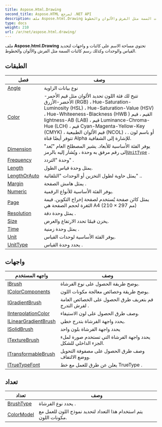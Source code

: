 ```yaml
---
title: Aspose.Html.Drawing
second_title: Aspose.HTML لمرجع .NET API
description: ملف Aspose.html.Drawing تحتوي مساحة الاسم على كائنات و واجهات لتحديد القياس والوحدات وكذلك رسم كائنات السمة مثل الفرش والألوان والخطوط.
type: docs
weight: 210
url: /ar/net/aspose.html.drawing/
---
```

ملف **Aspose.html.Drawing** تحتوي مساحة الاسم على كائنات و واجهات لتحديد القياس والوحدات وكذلك رسم كائنات السمة مثل الفرش والألوان والخطوط.

## الطبقات

| فصل | وصف |
| --- | --- |
| [Angle](./angle/) | نوع بيانات الزاوية |
| [Color](./color/) | تتيح لك فئة اللون تحديد الألوان مثل قيم الأحمر-الأخضر-الأزرق (RGB) ، Hue-Saturation-Luminosity (HSL) ، Hue-Saturation-Value (HSV) ، Hue-Whiteeness-Blackness (HWB ) القيم ، قيم lightness-AB (LAB) ، قيم Luminance-Chroma-Hue (LCH) ، قيم Cyan-Magenta-Yellow-Key (CMYK) ، قيم الألوان الطبيعية (NCOL) ، أو باسم لون . تتوفر أيضًا قناة Alpha للإشارة إلى الشفافية. |
| [Dimension](./dimension/) | يوفر الفئة الأساسية للأبعاد. يشير المصطلح العام "بُعد" إلى رقم مرفق به وحدة ، ويُشار إليه بالرمز[`UnitType`](../aspose.html.drawing/unittype/) . |
| [Frequency](./frequency/) | وحدة "التردد" . |
| [Length](./length/) | يمثل وحدة قياس الطول. |
| [LengthOrAuto](./lengthorauto/) | يمثل حاوية لطول التخزين أو الوحدات "التلقائية" .. |
| [Margin](./margin/) | يمثل هامش الصفحة . |
| [Numeric](./numeric/) | يوفر الفئة الأساسية للأنواع الرقمية. |
| [Page](./page/) | يمثل كائن صفحة يُستخدم لصفحة إخراج التكوين. قيمة الثغرة لحجم الصفحة هي A4 (210 × 297 مم) |
| [Resolution](./resolution/) | يمثل وحدة دقة . |
| [Size](./size/) | يخزن قيمًا تحدد الارتفاع والعرض. |
| [Time](./time/) | يمثل وحدة زمنية . |
| [Unit](./unit/) | يوفر الفئة الأساسية لوحدات القياس. |
| [UnitType](./unittype/) | يحدد وحدة القياس . |
## واجهات

| واجهه المستخدم | وصف |
| --- | --- |
| [IBrush](./ibrush/) | يوضح طريقة الحصول على نوع الفرشاة. |
| [IColorComponents](./icolorcomponents/) | يوضح طريقة وخصائص معالجة مكونات اللون. |
| [IGradientBrush](./igradientbrush/) | قم بتعريف طرق الحصول على الخصائص العامة لفرش التدرج . |
| [IInterpolationColor](./iinterpolationcolor/) | وصف طرق الحصول على لون الاستيفاء. |
| [ILinearGradientBrush](./ilineargradientbrush/) | يحدد واجهة الفرشاة بتدرج خطي. |
| [ISolidBrush](./isolidbrush/) | يحدد واجهة الفرشاة بلون واحد |
| [ITextureBrush](./itexturebrush/) | يحدد واجهة الفرشاة التي تستخدم صورة لملء الجزء الداخلي للشكل. |
| [ITransformableBrush](./itransformablebrush/) | وصف طرق الحصول على مصفوفة التحويل ووضع الالتفاف. |
| [ITrueTypeFont](./itruetypefont/) | يعلن عن طرق للعمل مع خط TrueType . |
## تعداد

| تعداد | وصف |
| --- | --- |
| [BrushType](./brushtype/) | يحدد نوع الفرشاة . |
| [ColorModel](./colormodel/) | يتم استخدام هذا التعداد لتحديد نموذج اللون للعمل مع مكونات اللون. |


